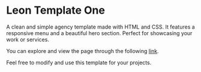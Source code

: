 # Leon Template One

A clean and simple agency template made with HTML and CSS. It features a responsive menu and a beautiful hero section. Perfect for showcasing your work or services.

You can explore and view the page through the following [link](https://abdulghani99i.github.io/design-leon-template).

Feel free to modify and use this template for your projects.
